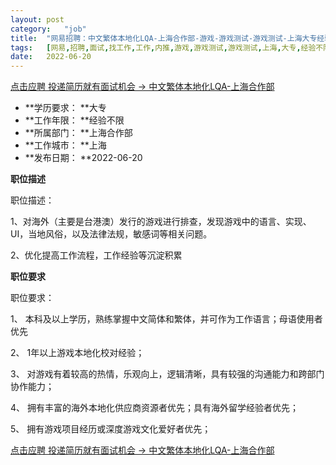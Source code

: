 ```yaml
---
layout:	post
category:	"job"
title:	"网易招聘：中文繁体本地化LQA-上海合作部-游戏-游戏测试-游戏测试-上海大专经验不限"
tags:	[网易,招聘,面试,找工作,工作,内推,游戏,游戏测试,游戏测试,上海,大专,经验不限]
date:	2022-06-20
---
```


[点击应聘 投递简历就有面试机会 ->  中文繁体本地化LQA-上海合作部](http://mobile.bole.netease.com/bole/boleDetail?id=37739&employeeId=346f03c3cda5f04c&key=all)



- **学历要求： **大专
- **工作年限： **经验不限
- **所属部门： **上海合作部
- **工作城市： **上海
- **发布日期： **2022-06-20



**职位描述**

职位描述：

1、对海外（主要是台港澳）发行的游戏进行排查，发现游戏中的语言、实现、UI，当地风俗，以及法律法规，敏感词等相关问题。

 2、优化提高工作流程，工作经验等沉淀积累







**职位要求**

职位要求：

1、 本科及以上学历，熟练掌握中文简体和繁体，并可作为工作语言；母语使用者优先

2、 1年以上游戏本地化校对经验；

3、 对游戏有着较高的热情，乐观向上，逻辑清晰，具有较强的沟通能力和跨部门协作能力；

4、 拥有丰富的海外本地化供应商资源者优先；具有海外留学经验者优先；

5、 拥有游戏项目经历或深度游戏文化爱好者优先；



[点击应聘 投递简历就有面试机会 ->  中文繁体本地化LQA-上海合作部](http://mobile.bole.netease.com/bole/boleDetail?id=37739&employeeId=346f03c3cda5f04c&key=all)